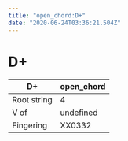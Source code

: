 ```yaml
---
title: "open_chord:D+"
date: "2020-06-24T03:36:21.504Z"
---
```


# D+
D+ | open_chord
--- | ---
Root string | 4
V of | undefined
Fingering | XX0332

